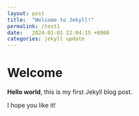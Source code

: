 ```yaml
---
layout: post
title:  "Welcome to Jekyll!"
permalink: /test1
date:   2024-01-01 22:04:15 +0900
categories: jekyll update
---
```


# Welcome

**Hello world**, this is my first Jekyll blog post.

I hope you like it!